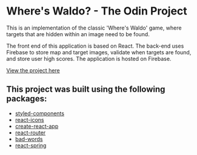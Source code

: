 # Where's Waldo? - The Odin Project

This is an implementation of the classic 'Where's Waldo' game, where targets that are hidden within an image need to be found.

The front end of this application is based on React. The back-end uses Firebase to store map and target images, validate when targets are found, and store user high scores. The application is hosted on Firebase.

[View the project here](https://my-attempt-b7181.web.app)

## This project was built using the following packages:

- [styled-components](https://styled-components.com/)
- [react-icons](https://react-icons.github.io/react-icons/)
- [create-react-app](https://github.com/facebook/create-react-app)
- [react-router](https://reactrouter.com)
- [bad-words](https://www.npmjs.com/package/bad-words)
- [react-spring](https://react-spring.io)
